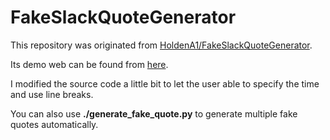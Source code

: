 # FakeSlackQuoteGenerator

This repository was originated from [HoldenA1/FakeSlackQuoteGenerator](https://github.com/HoldenA1/FakeSlackQuoteGenerator).

Its demo web can be found from [here](https://holdena1.github.io/FakeSlackQuoteGenerator/).

I modified the source code a little bit to let the user able to specify the time and use line breaks.

You can also use **./generate_fake_quote.py** to generate multiple fake quotes automatically.
